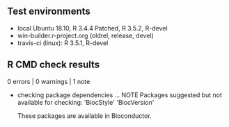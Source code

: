 ## Test environments
* local Ubuntu 18.10, R 3.4.4 Patched, R 3.5.2, R-devel
* win-builder.r-project.org (oldrel, release, devel)
* travis-ci (linux): R 3.5.1, R-devel

## R CMD check results

0 errors | 0 warnings | 1 note

* checking package dependencies ... NOTE
Packages suggested but not available for checking:
  'BiocStyle' 'BiocVersion'

    These packages are available in Bioconductor.

